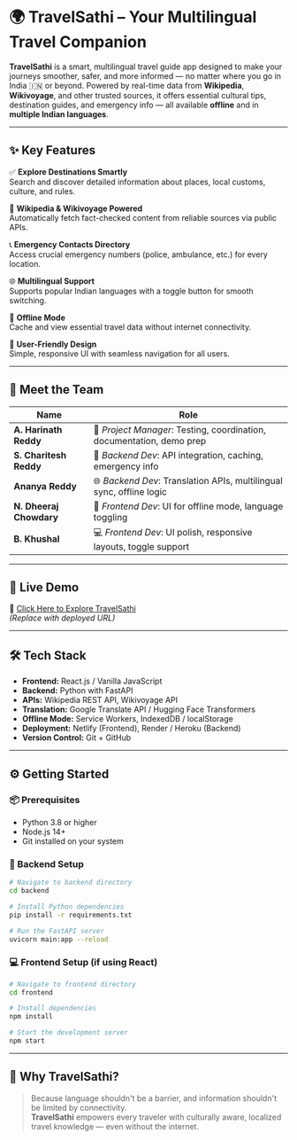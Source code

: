 
# 🌍 TravelSathi – Your Multilingual Travel Companion

**TravelSathi** is a smart, multilingual travel guide app designed to make your journeys smoother, safer, and more informed — no matter where you go in India 🇮🇳 or beyond. Powered by real-time data from **Wikipedia**, **Wikivoyage**, and other trusted sources, it offers essential cultural tips, destination guides, and emergency info — all available **offline** and in **multiple Indian languages**.

---

## ✨ Key Features

✅ **Explore Destinations Smartly**  
Search and discover detailed information about places, local customs, culture, and rules.

🧠 **Wikipedia & Wikivoyage Powered**  
Automatically fetch fact-checked content from reliable sources via public APIs.

📞 **Emergency Contacts Directory**  
Access crucial emergency numbers (police, ambulance, etc.) for every location.

🌐 **Multilingual Support**  
Supports popular Indian languages with a toggle button for smooth switching.

📴 **Offline Mode**  
Cache and view essential travel data without internet connectivity.

🧭 **User-Friendly Design**  
Simple, responsive UI with seamless navigation for all users.

---

## 👥 Meet the Team

| Name                  | Role                                                                 |
|-----------------------|----------------------------------------------------------------------|
| **A. Harinath Reddy** | 🧠 *Project Manager*: Testing, coordination, documentation, demo prep |
| **S. Charitesh Reddy**| 🔧 *Backend Dev*: API integration, caching, emergency info            |
| **Ananya Reddy**      | 🌐 *Backend Dev*: Translation APIs, multilingual sync, offline logic  |
| **N. Dheeraj Chowdary**| 🎨 *Frontend Dev*: UI for offline mode, language toggling            |
| **B. Khushal**        | 💻 *Frontend Dev*: UI polish, responsive layouts, toggle support      |

---


## 🚀 Live Demo

🔗 [Click Here to Explore TravelSathi](#)  
*(Replace with deployed URL)*

---

## 🛠️ Tech Stack

- **Frontend:** React.js / Vanilla JavaScript  
- **Backend:** Python with FastAPI  
- **APIs:** Wikipedia REST API, Wikivoyage API  
- **Translation:** Google Translate API / Hugging Face Transformers  
- **Offline Mode:** Service Workers, IndexedDB / localStorage  
- **Deployment:** Netlify (Frontend), Render / Heroku (Backend)  
- **Version Control:** Git + GitHub  

---

## ⚙️ Getting Started

### 📦 Prerequisites

- Python 3.8 or higher  
- Node.js 14+  
- Git installed on your system

### 🔧 Backend Setup

```bash
# Navigate to backend directory
cd backend

# Install Python dependencies
pip install -r requirements.txt

# Run the FastAPI server
uvicorn main:app --reload
```

### 💻 Frontend Setup (if using React)

```bash
# Navigate to frontend directory
cd frontend

# Install dependencies
npm install

# Start the development server
npm start
```

---

## 🧳 Why TravelSathi?

> Because language shouldn't be a barrier, and information shouldn't be limited by connectivity.  
**TravelSathi** empowers every traveler with culturally aware, localized travel knowledge — even without the internet.  